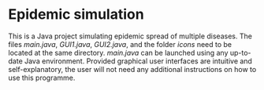 # Epidemic simulation

This is a Java project simulating epidemic spread of multiple diseases. The files _main.java_, _GUI1.java_, _GUI2.java_, and the folder _icons_ need to be located at the same directory. _main.java_ can be launched using any up-to-date Java environment. Provided graphical user interfaces are intuitive and self-explanatory, the user will not need any additional instructions on how to use this programme.
